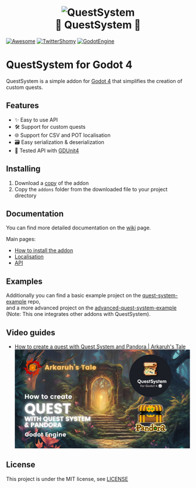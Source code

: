 <h1  align="center">
<image src="./icon.svg" alt="QuestSystem" width=128><br>
📜 QuestSystem 📜
</h1>

[![Awesome](https://awesome.re/badge.svg)](https://github.com/godotengine/awesome-godot)
[![TwitterShomy](https://img.shields.io/badge/-shomykohai-1DA1F2?style=flat&logo=twitter&logoColor=white&labelColor=1DA1F2)](https://twitter.com/shomykohai)
[![GodotEngine](https://img.shields.io/badge/-Godot%204-250a78?style=flat&logo=godotengine&logoColor=white&labelColor=250a78)](https://godotengine.org/)

# QuestSystem for Godot 4

QuestSystem is a simple addon for [Godot 4](https://godotengine.org/) that simplifies the creation of custom quests.


## Features

* ✨ Easy to use API
* 🛠️ Support for custom quests
* 🌐 Support for CSV and POT localisation
* 🗃️ Easy serialization & deserialization
* 🧪 Tested API with [GDUnit4](https://github.com/MikeSchulze/gdUnit4)

## Installing

1. Download a [copy](https://codeload.github.com/shomykohai/quest-system/zip/refs/heads/main) of the addon
2. Copy the `addons` folder from the downloaded file to your project directory

## Documentation

You can find more detailed documentation on the [wiki](https://shomykohai.github.io/quest-system/) page.

Main pages:

* [How to install the addon](https://shomykohai.github.io/quest-system/#/installing)
* [Localisation](https://shomykohai.github.io/quest-system/#/translations)
* [API](https://shomykohai.github.io/quest-system/#/api/)

## Examples

Additionally you can find a basic example project on the [quest-system-example](https://github.com/shomykohai/quest-system-example) repo,<br>
and a more advanced project on the [advanced-quest-system-example](https://github.com/shomykohai/advanced-quest-system-example) (Note: This one integrates other addons with QuestSystem).

## Video guides

* [How to create a quest with Quest System and Pandora | Arkaruh's Tale](https://youtu.be/bc_lB8LNup0)
<a href="https://youtu.be/bc_lB8LNup0"><img src="docs/assets/videos/trobugno_qs_pndr.jpg" width=512></a>

## License

This project is under the MIT license, see [LICENSE](LICENSE)

